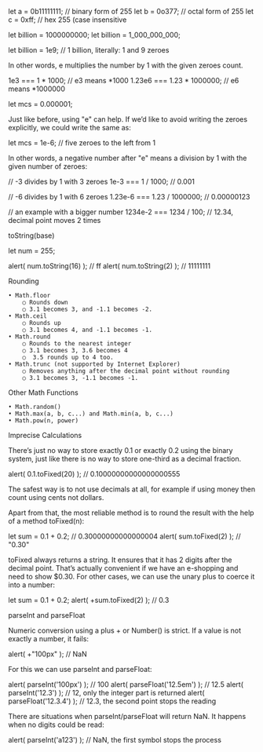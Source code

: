 let a = 0b11111111; // binary form of 255
let b = 0o377; // octal form of 255
let c = 0xff; // hex 255 (case insensitive

let billion = 1000000000;
let billion = 1_000_000_000;

let billion = 1e9;  // 1 billion, literally: 1 and 9 zeroes

In other words, e multiplies the number by 1 with the given zeroes count.
 
1e3 === 1 * 1000; // e3 means *1000
1.23e6 === 1.23 * 1000000; // e6 means *1000000
 
let mсs = 0.000001;

Just like before, using "e" can help. If we’d like to avoid writing the zeroes explicitly, we could write the same as:

let mcs = 1e-6; // five zeroes to the left from 1
 
In other words, a negative number after "e" means a division by 1 with the given number of zeroes:
 
// -3 divides by 1 with 3 zeroes
1e-3 === 1 / 1000; // 0.001
 
// -6 divides by 1 with 6 zeroes
1.23e-6 === 1.23 / 1000000; // 0.00000123
 
// an example with a bigger number
1234e-2 === 1234 / 100; // 12.34, decimal point moves 2 times


toString(base)
 
let num = 255;
 
alert( num.toString(16) );  // ff
alert( num.toString(2) );   // 11111111


Rounding
 
	• Math.floor
		○ Rounds down
		○ 3.1 becomes 3, and -1.1 becomes -2.
	• Math.ceil
		○ Rounds up
		○ 3.1 becomes 4, and -1.1 becomes -1.
	• Math.round
		○ Rounds to the nearest integer
		○ 3.1 becomes 3, 3.6 becomes 4
		○  3.5 rounds up to 4 too.
	• Math.trunc (not supported by Internet Explorer)
		○ Removes anything after the decimal point without rounding
		○ 3.1 becomes 3, -1.1 becomes -1.


Other Math Functions

	• Math.random()
	• Math.max(a, b, c...) and Math.min(a, b, c...)
	• Math.pow(n, power)


Imprecise Calculations

There’s just no way to store exactly 0.1 or exactly 0.2 using the binary system, just like there is no way to store one-third as a decimal fraction.

alert( 0.1.toFixed(20) ); // 0.10000000000000000555

The safest way is to not use decimals at all, for example if using money then count using cents not dollars.

Apart from that, the most reliable method is to round the result with the help of a method toFixed(n):
 
let sum = 0.1 + 0.2; // 0.30000000000000004
alert( sum.toFixed(2) ); // "0.30"

toFixed always returns a string. It ensures that it has 2 digits after the decimal point. That’s actually convenient if we have an e-shopping and need to show $0.30. 
For other cases, we can use the unary plus to coerce it into a number:
 
let sum = 0.1 + 0.2;
alert( +sum.toFixed(2) ); // 0.3


parseInt and parseFloat

Numeric conversion using a plus + or Number() is strict. If a value is not exactly a number, it fails:

alert( +"100px" ); // NaN

For this we can use parseInt and parseFloat:

alert( parseInt('100px') ); // 100
alert( parseFloat('12.5em') ); // 12.5
alert( parseInt('12.3') ); // 12, only the integer part is returned
alert( parseFloat('12.3.4') ); // 12.3, the second point stops the reading

There are situations when parseInt/parseFloat will return NaN. It happens when no digits could be read:
 
alert( parseInt('a123') ); // NaN, the first symbol stops the process

